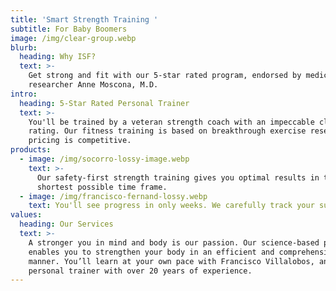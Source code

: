 ```yaml
---
title: 'Smart Strength Training '
subtitle: For Baby Boomers
image: /img/clear-group.webp
blurb:
  heading: Why ISF?
  text: >-
    Get strong and fit with our 5-star rated program, endorsed by medical
    researcher Anne Moscona, M.D.
intro:
  heading: 5-Star Rated Personal Trainer
  text: >-
    You'll be trained by a veteran strength coach with an impeccable client
    rating. Our fitness training is based on breakthrough exercise research. Our
    pricing is competitive. 
products:
  - image: /img/socorro-lossy-image.webp
    text: >-
      Our safety-first strength training gives you optimal results in the
      shortest possible time frame.
  - image: /img/francisco-fernand-lossy.webp
    text: You'll see progress in only weeks. We carefully track your success.
values:
  heading: Our Services
  text: >-
    A stronger you in mind and body is our passion. Our science-based program
    enables you to strengthen your body in an efficient and comprehensive
    manner. You’ll learn at your own pace with Francisco Villalobos, an expert
    personal trainer with over 20 years of experience.
---
```


